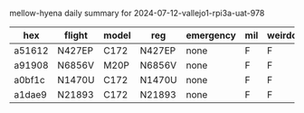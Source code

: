 mellow-hyena daily summary for 2024-07-12-vallejo1-rpi3a-uat-978

|hex|flight|model|reg|emergency|mil|weirdo|
|--|--|--|--|--|--|--|
|a51612|N427EP|C172|N427EP|none|F|F|
|a91908|N6856V|M20P|N6856V|none|F|F|
|a0bf1c|N1470U|C172|N1470U|none|F|F|
|a1dae9|N21893|C172|N21893|none|F|F|
